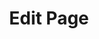 ---
layout: index
title: Edit Page
permalink: /edit
bodyClass: edit-page
pageType: edit
welcomeText: Welcome to the Ashfield School Career Site
bannerCaption : An Outstanding School in Nottinghamshire

# section titles
partnerTitle: Part of the Two Counties Trust
partnerSubTitle: We have multiple locations around the country
categoryTitle: Category
categorySubTitle: A selection of what we have to offer
jobTitle: Current open Vacancies at Ashfield School
jobSubTitle: Take a look below at our current openings, we would like to hear from you.
teamTitle: Our Team
teamSubTitle: The people behind our School
perksTitle: Perks & Benefits
perksSubTitle: A selection of what we have to offer
aboutTitle: About us
aboutSubTitle: What we stand for
whyworkTitle: Why work at ACME School
whyworkSubTitle: Our benefits
photosTitle: Our School
photosSubTitle: A great place to work
locationTitle: Location
locationSubTitle: Street, City
videosTitle: Videos
videosSubTitle: A great place to work
feedbackTitle: It's great working with you!
---